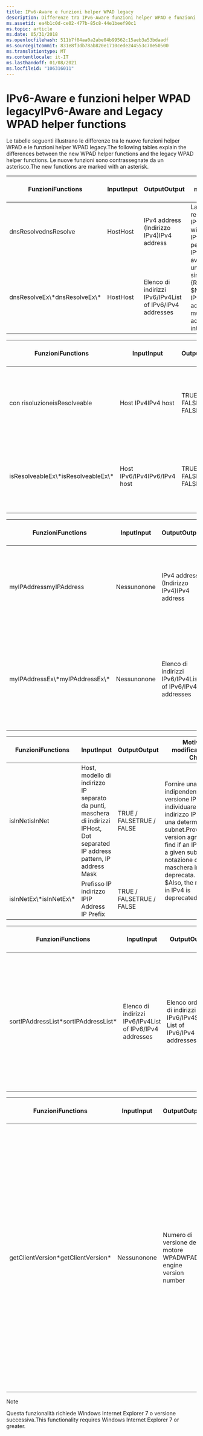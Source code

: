 ```yaml
---
title: IPv6-Aware e funzioni helper WPAD legacy
description: Differenze tra IPv6-Aware funzioni helper WPAD e funzioni helper WPAD legacy
ms.assetid: ea4b1c0d-ce02-477b-85c8-44e1beef90c1
ms.topic: article
ms.date: 05/31/2018
ms.openlocfilehash: 511b7f04aa0a2abe04b99562c15aeb3a53bdaadf
ms.sourcegitcommit: 831e8f3db78ab820e1710cede244553c70e50500
ms.translationtype: MT
ms.contentlocale: it-IT
ms.lasthandoff: 01/08/2021
ms.locfileid: "106316011"
---
```

# <a name="ipv6-aware-and-legacy-wpad-helper-functions"></a><span data-ttu-id="644f8-103">IPv6-Aware e funzioni helper WPAD legacy</span><span class="sxs-lookup"><span data-stu-id="644f8-103">IPv6-Aware and Legacy WPAD helper functions</span></span>

<span data-ttu-id="644f8-104">Le tabelle seguenti illustrano le differenze tra le nuove funzioni helper WPAD e le funzioni helper WPAD legacy.</span><span class="sxs-lookup"><span data-stu-id="644f8-104">The following tables explain the differences between the new WPAD helper functions and the legacy WPAD helper functions.</span></span> <span data-ttu-id="644f8-105">Le nuove funzioni sono contrassegnate da un asterisco.</span><span class="sxs-lookup"><span data-stu-id="644f8-105">The new functions are marked with an asterisk.</span></span>



<table>
<thead>
<tr class="header">
<th><span data-ttu-id="644f8-106">Funzioni</span><span class="sxs-lookup"><span data-stu-id="644f8-106">Functions</span></span></th>
<th><span data-ttu-id="644f8-107">Input</span><span class="sxs-lookup"><span data-stu-id="644f8-107">Input</span></span></th>
<th><span data-ttu-id="644f8-108">Output</span><span class="sxs-lookup"><span data-stu-id="644f8-108">Output</span></span></th>
<th><span data-ttu-id="644f8-109">Motivo della modifica</span><span class="sxs-lookup"><span data-stu-id="644f8-109">Reason for Change</span></span></th>
</tr>
</thead>
<tbody>
<tr class="odd">
<td><span data-ttu-id="644f8-110">dnsResolve</span><span class="sxs-lookup"><span data-stu-id="644f8-110">dnsResolve</span></span></td>
<td><span data-ttu-id="644f8-111">Host</span><span class="sxs-lookup"><span data-stu-id="644f8-111">Host</span></span></td>
<td><span data-ttu-id="644f8-112">IPv4 address (Indirizzo IPv4)</span><span class="sxs-lookup"><span data-stu-id="644f8-112">IPv4 address</span></span></td>
<td rowspan="2"><span data-ttu-id="644f8-113">La funzione ex restituirà un elenco di IPv6/IPv4.</span><span class="sxs-lookup"><span data-stu-id="644f8-113">Ex function will return a list of IPv6/IPv4.</span></span> <span data-ttu-id="644f8-114">Necessario perché gli indirizzi IPv6 o IPv4 possono avere più indirizzi unicast per una singola interfaccia. $ {REMOVE} $</span><span class="sxs-lookup"><span data-stu-id="644f8-114">Necessary since IPv6 or IPv4 addresses can have multiple unicast addresses for a single interface.${REMOVE}$</span></span><br />
</td>
</tr>
<tr class="even">
<td><span data-ttu-id="644f8-115">dnsResolveEx\*</span><span class="sxs-lookup"><span data-stu-id="644f8-115">dnsResolveEx\*</span></span></td>
<td><span data-ttu-id="644f8-116">Host</span><span class="sxs-lookup"><span data-stu-id="644f8-116">Host</span></span></td>
<td><span data-ttu-id="644f8-117">Elenco di indirizzi IPv6/IPv4</span><span class="sxs-lookup"><span data-stu-id="644f8-117">List of IPv6/IPv4 addresses</span></span></td>

</tr>
</tbody>
</table>



 



<table>
<thead>
<tr class="header">
<th><span data-ttu-id="644f8-118">Funzioni</span><span class="sxs-lookup"><span data-stu-id="644f8-118">Functions</span></span></th>
<th><span data-ttu-id="644f8-119">Input</span><span class="sxs-lookup"><span data-stu-id="644f8-119">Input</span></span></th>
<th><span data-ttu-id="644f8-120">Output</span><span class="sxs-lookup"><span data-stu-id="644f8-120">Output</span></span></th>
<th><span data-ttu-id="644f8-121">Motivo della modifica</span><span class="sxs-lookup"><span data-stu-id="644f8-121">Reason for Change</span></span></th>
</tr>
</thead>
<tbody>
<tr class="odd">
<td><span data-ttu-id="644f8-122">con risoluzione</span><span class="sxs-lookup"><span data-stu-id="644f8-122">isResolveable</span></span></td>
<td><span data-ttu-id="644f8-123">Host IPv4</span><span class="sxs-lookup"><span data-stu-id="644f8-123">IPv4 host</span></span></td>
<td><span data-ttu-id="644f8-124">TRUE / FALSE</span><span class="sxs-lookup"><span data-stu-id="644f8-124">TRUE / FALSE</span></span></td>
<td rowspan="2"><span data-ttu-id="644f8-125">La funzione ex restituirà TRUE se un host può essere risolto in un indirizzo IPv6 o IPv4.</span><span class="sxs-lookup"><span data-stu-id="644f8-125">The Ex function will return TRUE if a host can resolve to an IPv6 or IPv4 address.</span></span> <span data-ttu-id="644f8-126">La funzione legacy restituisce TRUE solo se l'host viene risolto in un indirizzo IPv4. $ {REMOVE} $</span><span class="sxs-lookup"><span data-stu-id="644f8-126">The legacy function only returns TRUE if the host resolves to an IPv4 address.${REMOVE}$</span></span><br />
</td>
</tr>
<tr class="even">
<td><span data-ttu-id="644f8-127">isResolveableEx\*</span><span class="sxs-lookup"><span data-stu-id="644f8-127">isResolveableEx\*</span></span></td>
<td><span data-ttu-id="644f8-128">Host IPv6/IPv4</span><span class="sxs-lookup"><span data-stu-id="644f8-128">IPv6/IPv4 host</span></span></td>
<td><span data-ttu-id="644f8-129">TRUE / FALSE</span><span class="sxs-lookup"><span data-stu-id="644f8-129">TRUE / FALSE</span></span></td>

</tr>
</tbody>
</table>



 



<table>
<thead>
<tr class="header">
<th><span data-ttu-id="644f8-130">Funzioni</span><span class="sxs-lookup"><span data-stu-id="644f8-130">Functions</span></span></th>
<th><span data-ttu-id="644f8-131">Input</span><span class="sxs-lookup"><span data-stu-id="644f8-131">Input</span></span></th>
<th><span data-ttu-id="644f8-132">Output</span><span class="sxs-lookup"><span data-stu-id="644f8-132">Output</span></span></th>
<th><span data-ttu-id="644f8-133">Motivo della modifica</span><span class="sxs-lookup"><span data-stu-id="644f8-133">Reason for Change</span></span></th>
</tr>
</thead>
<tbody>
<tr class="odd">
<td><span data-ttu-id="644f8-134">myIPAddress</span><span class="sxs-lookup"><span data-stu-id="644f8-134">myIPAddress</span></span></td>
<td><span data-ttu-id="644f8-135">Nessuno</span><span class="sxs-lookup"><span data-stu-id="644f8-135">none</span></span></td>
<td><span data-ttu-id="644f8-136">IPv4 address (Indirizzo IPv4)</span><span class="sxs-lookup"><span data-stu-id="644f8-136">IPv4 address</span></span></td>
<td rowspan="2"><span data-ttu-id="644f8-137">La funzione ex restituirà un elenco di IPv6/IPv4.</span><span class="sxs-lookup"><span data-stu-id="644f8-137">Ex function will return a list of IPv6/IPv4.</span></span> <span data-ttu-id="644f8-138">Necessario perché gli indirizzi IPv6 o IPv4 possono avere più indirizzi unicast per una singola interfaccia $ {REMOVE} $</span><span class="sxs-lookup"><span data-stu-id="644f8-138">Necessary since IPv6 or IPv4 addresses can have multiple unicast addresses for a single interface ${REMOVE}$</span></span><br />
</td>
</tr>
<tr class="even">
<td><span data-ttu-id="644f8-139">myIPAddressEx\*</span><span class="sxs-lookup"><span data-stu-id="644f8-139">myIPAddressEx\*</span></span></td>
<td><span data-ttu-id="644f8-140">Nessuno</span><span class="sxs-lookup"><span data-stu-id="644f8-140">none</span></span></td>
<td><span data-ttu-id="644f8-141">Elenco di indirizzi IPv6/IPv4</span><span class="sxs-lookup"><span data-stu-id="644f8-141">List of IPv6/IPv4 addresses</span></span></td>

</tr>
</tbody>
</table>



 



<table>
<thead>
<tr class="header">
<th><span data-ttu-id="644f8-142">Funzioni</span><span class="sxs-lookup"><span data-stu-id="644f8-142">Functions</span></span></th>
<th><span data-ttu-id="644f8-143">Input</span><span class="sxs-lookup"><span data-stu-id="644f8-143">Input</span></span></th>
<th><span data-ttu-id="644f8-144">Output</span><span class="sxs-lookup"><span data-stu-id="644f8-144">Output</span></span></th>
<th><span data-ttu-id="644f8-145">Motivo della modifica</span><span class="sxs-lookup"><span data-stu-id="644f8-145">Reason for Change</span></span></th>
</tr>
</thead>
<tbody>
<tr class="odd">
<td><span data-ttu-id="644f8-146">isInNet</span><span class="sxs-lookup"><span data-stu-id="644f8-146">isInNet</span></span></td>
<td><span data-ttu-id="644f8-147">Host, modello di indirizzo IP separato da punti, maschera di indirizzi IP</span><span class="sxs-lookup"><span data-stu-id="644f8-147">Host, Dot separated IP address pattern, IP address Mask</span></span></td>
<td><span data-ttu-id="644f8-148">TRUE / FALSE</span><span class="sxs-lookup"><span data-stu-id="644f8-148">TRUE / FALSE</span></span></td>
<td rowspan="2"><span data-ttu-id="644f8-149">Fornire una modalità indipendente dalla versione IP per individuare se un indirizzo IP si trova in una determinata subnet.</span><span class="sxs-lookup"><span data-stu-id="644f8-149">Provide an IP version agnostic way to find if an IP address is in a given subnet.</span></span> <span data-ttu-id="644f8-150">Inoltre, la notazione della maschera in IPv4 è deprecata. $ {REMOVE} $</span><span class="sxs-lookup"><span data-stu-id="644f8-150">Also, the mask notation in IPv4 is deprecated.${REMOVE}$</span></span><br />
</td>
</tr>
<tr class="even">
<td><span data-ttu-id="644f8-151">isInNetEx\*</span><span class="sxs-lookup"><span data-stu-id="644f8-151">isInNetEx\*</span></span></td>
<td><span data-ttu-id="644f8-152">Prefisso IP indirizzo IP</span><span class="sxs-lookup"><span data-stu-id="644f8-152">IP Address IP Prefix</span></span></td>
<td><span data-ttu-id="644f8-153">TRUE / FALSE</span><span class="sxs-lookup"><span data-stu-id="644f8-153">TRUE / FALSE</span></span></td>

</tr>
</tbody>
</table>



 



| <span data-ttu-id="644f8-154">Funzioni</span><span class="sxs-lookup"><span data-stu-id="644f8-154">Functions</span></span>           | <span data-ttu-id="644f8-155">Input</span><span class="sxs-lookup"><span data-stu-id="644f8-155">Input</span></span>                       | <span data-ttu-id="644f8-156">Output</span><span class="sxs-lookup"><span data-stu-id="644f8-156">Output</span></span>                             | <span data-ttu-id="644f8-157">Motivo della modifica</span><span class="sxs-lookup"><span data-stu-id="644f8-157">Reason for Change</span></span>                                                                                                                           |
|---------------------|-----------------------------|------------------------------------|---------------------------------------------------------------------------------------------------------------------------------------------|
| <span data-ttu-id="644f8-158">sortIPAddressList\*</span><span class="sxs-lookup"><span data-stu-id="644f8-158">sortIPAddressList\*</span></span> | <span data-ttu-id="644f8-159">Elenco di indirizzi IPv6/IPv4</span><span class="sxs-lookup"><span data-stu-id="644f8-159">List of IPv6/IPv4 addresses</span></span> | <span data-ttu-id="644f8-160">Elenco ordinato di indirizzi IPv6/IPv4</span><span class="sxs-lookup"><span data-stu-id="644f8-160">Sorted List of IPv6/IPv4 addresses</span></span> | <span data-ttu-id="644f8-161">Non esiste alcuna funzione legacy di controparte poiché le funzioni legacy restituiscono solo un singolo indirizzo IPv4, pertanto non è necessario eseguire l'ordinamento.</span><span class="sxs-lookup"><span data-stu-id="644f8-161">There is no counterpart legacy function because legacy functions only returned a single IPv4 address, therefore there was no need to sort .</span></span> |



 



| <span data-ttu-id="644f8-162">Funzioni</span><span class="sxs-lookup"><span data-stu-id="644f8-162">Functions</span></span>          | <span data-ttu-id="644f8-163">Input</span><span class="sxs-lookup"><span data-stu-id="644f8-163">Input</span></span> | <span data-ttu-id="644f8-164">Output</span><span class="sxs-lookup"><span data-stu-id="644f8-164">Output</span></span>                     | <span data-ttu-id="644f8-165">Motivo della modifica</span><span class="sxs-lookup"><span data-stu-id="644f8-165">Reason for Change</span></span>                                                                                                                                                                                                           |
|--------------------|-------|----------------------------|-----------------------------------------------------------------------------------------------------------------------------------------------------------------------------------------------------------------------------|
| <span data-ttu-id="644f8-166">getClientVersion\*</span><span class="sxs-lookup"><span data-stu-id="644f8-166">getClientVersion\*</span></span> | <span data-ttu-id="644f8-167">Nessuno</span><span class="sxs-lookup"><span data-stu-id="644f8-167">none</span></span>  | <span data-ttu-id="644f8-168">Numero di versione del motore WPAD</span><span class="sxs-lookup"><span data-stu-id="644f8-168">WPAD engine version number</span></span> | <span data-ttu-id="644f8-169">Attualmente questa funzione restituisce la versione 1,0.</span><span class="sxs-lookup"><span data-stu-id="644f8-169">Currently this function returns version 1.0.</span></span> <span data-ttu-id="644f8-170">Questa funzione è stata aggiunta per consentire agli amministratori IT di aggiornare WPAD in modo che funzionino con versioni diverse del motore WPAD senza causare interruzioni della distribuzione esistente.</span><span class="sxs-lookup"><span data-stu-id="644f8-170">We added this function to allow IT administrators to update their WPAD to work with different versions of the WPAD engine without causing breaks to their existent deployment.</span></span> |



 

> [!Note]  
> <span data-ttu-id="644f8-171">Questa funzionalità richiede Windows Internet Explorer 7 o versione successiva.</span><span class="sxs-lookup"><span data-stu-id="644f8-171">This functionality requires Windows Internet Explorer 7 or greater.</span></span>

 

 

 



